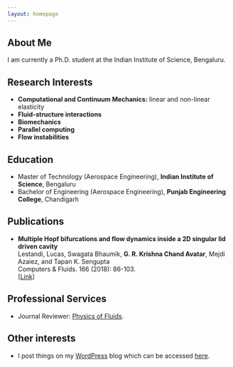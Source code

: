 ```yaml
---
layout: homepage
---
```


## About Me

I am currently a Ph.D. student at the Indian Institute of Science, Bengaluru.

## Research Interests

- **Computational and Continuum Mechanics:** linear and non-linear elasticity
- **Fluid-structure interactions** 
- **Biomechanics**
- **Parallel computing**
- **Flow instabilities**

## Education

- Master of Technology (Aerospace Engineering), **Indian Institute of Science**, Bengaluru
- Bachelor of Engineering (Aerospace Engineering), **Punjab Engineering College**, Chandigarh

## Publications

- **Multiple Hopf bifurcations and flow dynamics inside a 2D singular lid driven cavity**
  <br>
  Lestandi, Lucas, Swagata Bhaumik, **G. R. Krishna Chand Avatar**, Mejdi Azaiez, and Tapan K. Sengupta
  <br>
  Computers & Fluids. 166 (2018): 86-103.
  <br>
  [[Link](https://doi.org/10.1016/j.compfluid.2018.01.038)] <!--- [[Code](https://github.com/yaoyao-liu/mnemonics)] [[Project]()] <strong><i style="color:#e74d3c">Oral Presentation</i></strong> --->

  

## Professional Services

- Journal Reviewer: [Physics of Fluids](https://aip.scitation.org/journal/phf). 

## Other interests

- I post things on my [WordPress](https://kcavatar.wordpress.com) blog which can be accessed [here](./blogs.html). 
